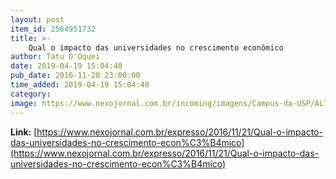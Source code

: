 ```yaml
---
layout: post
item_id: 2564951732
title: >-
    Qual o impacto das universidades no crescimento econômico
author: Tatu D'Oquei
date: 2019-04-19 15:04:40
pub_date: 2016-11-20 23:00:00
time_added: 2019-04-19 15:04:40
category: 
image: https://www.nexojornal.com.br/incoming/imagens/Campus-da-USP/ALTERNATES/BASE_LANDSCAPE/Campus%20da%20USP
---
```


**Link:** [https://www.nexojornal.com.br/expresso/2016/11/21/Qual-o-impacto-das-universidades-no-crescimento-econ%C3%B4mico](https://www.nexojornal.com.br/expresso/2016/11/21/Qual-o-impacto-das-universidades-no-crescimento-econ%C3%B4mico)


